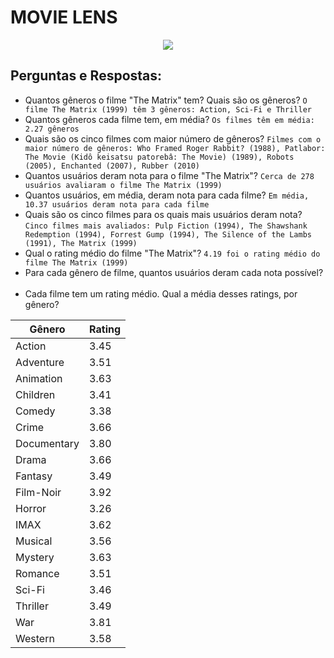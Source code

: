 # MOVIE LENS 

<p align="center">
  <img src="https://user-images.githubusercontent.com/169328/62211026-6f480280-b395-11e9-9d64-cd059663054b.gif">
</p>

## Perguntas e Respostas:
- Quantos gêneros o filme "The Matrix" tem? Quais são os gêneros? ```O filme The Matrix (1999) têm 3 gêneros: Action, Sci-Fi e Thriller```
- Quantos gêneros cada filme tem, em média? ```Os filmes têm em média: 2.27 gêneros```
- Quais são os cinco filmes com maior número de gêneros? ```Filmes com o maior número de gêneros: Who Framed Roger Rabbit? (1988), Patlabor: The Movie (Kidô keisatsu patorebâ: The Movie) (1989), Robots (2005), Enchanted (2007), Rubber (2010)```
- Quantos usuários deram nota para o filme "The Matrix"? ```Cerca de 278 usuários avaliaram o filme The Matrix (1999)```
- Quantos usuários, em média, deram nota para cada filme? ```Em média, 10.37 usuários deram nota para cada filme```
- Quais são os cinco filmes para os quais mais usuários deram nota? ```Cinco filmes mais avaliados: Pulp Fiction (1994), The Shawshank Redemption (1994), Forrest Gump (1994), The Silence of the Lambs (1991), The Matrix (1999) ```
- Qual o rating médio do filme "The Matrix"? ```4.19 foi o rating médio do filme The Matrix (1999)``` 
- Para cada gênero de filme, quantos usuários deram cada nota possível?
![]()
- Cada filme tem um rating médio. Qual a média desses ratings, por gênero?

|Gênero|Rating|
|---|---|
|Action|3.45|
|Adventure|3.51|
|Animation|3.63|
|Children|3.41|
|Comedy|3.38|
|Crime|3.66|
|Documentary|3.80|
|Drama|3.66|
|Fantasy|3.49|
|Film-Noir|3.92|
|Horror|3.26|
|IMAX|3.62|
|Musical|3.56|
|Mystery|3.63|
|Romance|3.51|
|Sci-Fi|3.46|
|Thriller|3.49|
|War|3.81|
|Western|3.58|